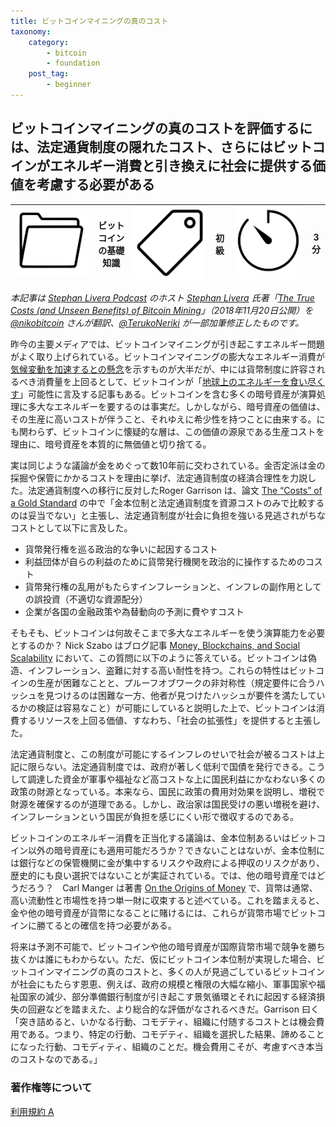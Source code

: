```yaml
---
title: ビットコインマイニングの真のコスト
taxonomy:
    category:
        - bitcoin
        - foundation
    post_tag:
        - beginner
---
```


## ビットコインマイニングの真のコストを評価するには、法定通貨制度の隠れたコスト、さらにはビットコインがエネルギー消費と引き換えに社会に提供する価値を考慮する必要がある

|  ![Category](/_images/category.png)  |  ビットコインの基礎知識  |  ![Tag](/_images/tag.png)  |  初級  | ![Time](/_images/timer.png)  |  3分  |
| ---- | ---- | ---- | ---- | ---- | ---- |

*本記事は [Stephan Livera Podcast](https://itunes.apple.com/podcast/stephan-livera-podcast/id1415720320?mt=2) のホスト [Stephan Livera](https://twitter.com/@stephanlivera) 氏著「[The True Costs (and Unseen Benefits) of Bitcoin Mining](https://mises.org/wire/true-costs-and-unseen-benefits-bitcoin-mining)」（2018年11月20日公開）を [@nikobitcoin](https://twitter.com/nikobitcoin) さんが翻訳、[@TerukoNeriki](https://twitter.com/TerukoNeriki) が一部加筆修正したものです。*

昨今の主要メディアでは、ビットコインマイニングが引き起こすエネルギー問題がよく取り上げられている。ビットコインマイニングの膨大なエネルギー消費が[気候変動を加速するとの懸念](https://www.theguardian.com/technology/2018/jan/17/bitcoin-electricity-usage-huge-climate-cryptocurrency)を示すものが大半だが、中には貨幣制度に許容されるべき消費量を上回るとして、ビットコインが「[地球上のエネルギーを食い尽くす](https://theconversation.com/the-utopian-currency-bitcoin-is-a-potentially-catastrophic-energy-guzzler-88871)」可能性に言及する記事もある。ビットコインを含む多くの暗号資産が演算処理に多大なエネルギーを要するのは事実だ。しかしながら、暗号資産の価値は、その生産に高いコストが伴うこと、それゆえに希少性を持つことに由来する。にも関わらず、ビットコインに懐疑的な層は、この価値の源泉である生産コストを理由に、暗号資産を本質的に無価値と切り捨てる。

実は同じような議論が金をめぐって数10年前に交わされている。金否定派は金の採掘や保管にかかるコストを理由に挙げ、法定通貨制度の経済合理性を力説した。法定通貨制度への移行に反対したRoger Garrison は、論文 [The “Costs” of a Gold Standard](https://www.auburn.edu/~garriro/g4gold.htm) の中で「金本位制と法定通貨制度を資源コストのみで比較するのは妥当でない」と主張し、法定通貨制度が社会に負担を強いる見逃されがちなコストとして以下に言及した。



 * 貨幣発行権を巡る政治的な争いに起因するコスト
 * 利益団体が自らの利益のために貨幣発行機関を政治的に操作するためのコスト
 * 貨幣発行権の乱用がもたらすインフレーションと、インフレの副作用としての誤投資（不適切な資源配分）
 * 企業が各国の金融政策や為替動向の予測に費やすコスト

そもそも、ビットコインは何故そこまで多大なエネルギーを使う演算能力を必要とするのか？ Nick Szabo はブログ記事 [Money, Blockchains, and Social Scalability](http://unenumerated.blogspot.com/2017/02/money-blockchains-and-social-scalability.html) において、この質問に以下のように答えている。ビットコインは偽造、インフレーション、盗難に対する高い耐性を持つ。これらの特性はビットコインの生産が困難なことと、プルーフオブワークの非対称性（規定要件に合うハッシュを見つけるのは困難な一方、他者が見つけたハッシュが要件を満たしているかの検証は容易なこと）が可能にしていると説明した上で、ビットコインは消費するリソースを上回る価値、すなわち、「社会の拡張性」を提供すると主張した。

法定通貨制度と、この制度が可能にするインフレのせいで社会が被るコストは上記に限らない。法定通貨制度では、政府が著しく低利で国債を発行できる。こうして調達した資金が軍事や福祉など高コストな上に国民利益にかなわない多くの政策の財源となっている。本来なら、国民に政策の費用対効果を説明し、増税で財源を確保するのが道理である。しかし、政治家は国民受けの悪い増税を避け、インフレーションという国民が負担を感じにくい形で徴収するのである。

ビットコインのエネルギー消費を正当化する議論は、金本位制あるいはビットコイン以外の暗号資産にも適用可能だろうか？できないことはないが、金本位制には銀行などの保管機関に金が集中するリスクや政府による押収のリスクがあり、歴史的にも良い選択ではないことが実証されている。では、他の暗号資産ではどうだろう？　Carl Manger は著書 [On the Origins of Money](https://www.amazon.co.jp/Origins-Money-Carl-Menger/dp/147936715X/ref=sr_1_1?__mk_ja_JP=%E3%82%AB%E3%82%BF%E3%82%AB%E3%83%8A&crid=12GZS9MEUBZD3&keywords=on+the+origins+of+money&qid=1655062122&sprefix=on+the+origins+of+money%2Caps%2C82&sr=8-1) で、貨幣は通常、高い流動性と市場性を持つ単一財に収束すると述べている。これを踏まえると、金や他の暗号資産が貨幣になることに賭けるには、これらが貨幣市場でビットコインに勝てるとの確信を持つ必要がある。

将来は予測不可能で、ビットコインや他の暗号資産が国際貨幣市場で競争を勝ち抜くかは誰にもわからない。ただ、仮にビットコイン本位制が実現した場合、ビットコインマイニングの真のコストと、多くの人が見過ごしているビットコインが社会にもたらす恩恵、例えば、政府の規模と権限の大幅な縮小、軍事国家や福祉国家の減少、部分準備銀行制度が引き起こす景気循環とそれに起因する経済損失の回避などを踏まえた、より総合的な評価がなされるべきだ。Garrison 曰く「突き詰めると、いかなる行動、コモデティ、組織に付随するコストとは機会費用である。つまり、特定の行動、コモデティ、組織を選択した結果、諦めることになった行動、コモディティ、組織のことだ。機会費用こそが、考慮すべき本当のコストなのである。」


### 著作権等について
[利用規約 A](https://lostinbitcoin.jp/copyright/#uaa)
